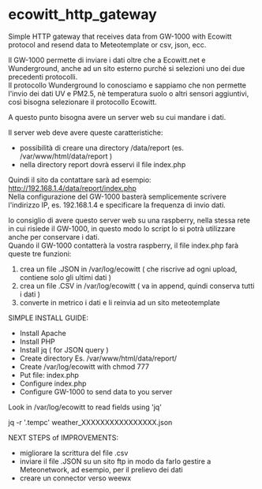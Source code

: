 # ecowitt_http_gateway
Simple HTTP gateway that receives data from GW-1000 with Ecowitt protocol and resend data to Meteotemplate or csv, json, ecc.

Il GW-1000 permette di inviare i dati oltre che a Ecowitt.net e Wunderground, anche ad un sito esterno purché si selezioni uno 
dei due precedenti protocolli.<br>
Il protocollo Wunderground lo conosciamo e sappiamo che non permette l'invio dei dati UV e PM2.5, nè temperatura suolo o 
altri sensori aggiuntivi, così bisogna selezionare il protocollo Ecowitt.

A questo punto bisogna avere un server web su cui mandare i dati.

Il server web deve avere queste caratteristiche:
- possibilità di creare una directory /data/report (es. /var/www/html/data/report )
- nella directory report dovrà esservi il file index.php 

Quindi il sito da contattare sarà ad esempio: http://192.168.1.4/data/report/index.php<br>
Nella configurazione del GW-1000 basterà semplicemente scrivere l'indirizzo IP, es. 192.168.1.4 e specificare la frequenza di invio dati.

Io consiglio di avere questo server web su una raspberry, nella stessa rete in cui risiede il GW-1000, in questo modo lo script lo si potrà 
utilizzare anche per conservare i dati.<br> 
Quando il GW-1000 contatterà la vostra raspberry, il file index.php farà queste tre funzioni:

1) crea un file .JSON in /var/log/ecowitt ( che riscrive ad ogni upload, contiene solo gli ultimi dati )<br>
2) crea un file .CSV in /var/log/ecowitt ( va in append, quindi conserva tutti i dati )<br>
3) converte in metrico i dati e li reinvia ad un sito meteotemplate<br>

SIMPLE INSTALL GUIDE:
- Install Apache
- Install PHP
- Install jq ( for JSON query )
- Create directory Es. /var/www/html/data/report/
- Create /var/log/ecowitt with chmod 777
- Put file: index.php 
- Configure index.php
- Configure GW-1000 to send data to you server

Look in /var/log/ecowitt to read fields using 'jq'

jq -r '.tempc' weather_XXXXXXXXXXXXXXXX.json

NEXT STEPS of IMPROVEMENTS:
- migliorare la scrittura del file .csv
- inviare il file .JSON su un sito ftp in modo da farlo gestire a Meteonetwork, ad esempio, per il prelievo dei dati
- creare un connector verso weewx
